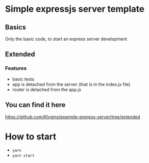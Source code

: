 # Simple expressjs server template
## Basics
Only the basic code, to start an express server development

## Extended
### Features
- basic tests
- app is detached from the server (that is in the index.js file)
- router is detached from the app.js

## You can find it here
https://github.com/Klygins/example-express-server/tree/extended


# How to start
- `yarn`
- `yarn start`
